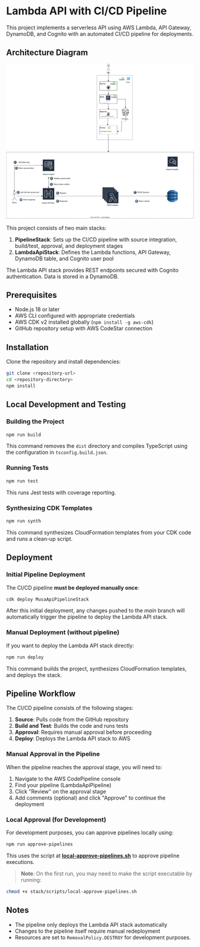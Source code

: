 # Lambda API with CI/CD Pipeline

This project implements a serverless API using AWS Lambda, API Gateway, DynamoDB, and Cognito with an automated CI/CD pipeline for deployments.

## Architecture Diagram

<img src="docs/architecture_diagram.svg" alt="Architecture Diagram" width="1000" />

This project consists of two main stacks:

1. **PipelineStack**: Sets up the CI/CD pipeline with source integration, build/test, approval, and deployment stages
2. **LambdaApiStack**: Defines the Lambda functions, API Gateway, DynamoDB table, and Cognito user pool

The Lambda API stack provides REST endpoints secured with Cognito authentication. Data is stored in a DynamoDB.

## Prerequisites

- Node.js 18 or later
- AWS CLI configured with appropriate credentials
- AWS CDK v2 installed globally (`npm install -g aws-cdk`)
- GitHub repository setup with AWS CodeStar connection

## Installation

Clone the repository and install dependencies:

```bash
git clone <repository-url>
cd <repository-directory>
npm install
```

## Local Development and Testing

### Building the Project

```bash
npm run build
```

This command removes the `dist` directory and compiles TypeScript using the configuration in `tsconfig.build.json`.

### Running Tests

```bash
npm run test
```

This runs Jest tests with coverage reporting.

### Synthesizing CDK Templates

```bash
npm run synth
```

This command synthesizes CloudFormation templates from your CDK code and runs a clean-up script.

## Deployment

### Initial Pipeline Deployment

The CI/CD pipeline **must be deployed manually once**:

```bash
cdk deploy MusaApiPipelineStack
```

After this initial deployment, any changes pushed to the _main_ branch will automatically trigger the pipeline to deploy the Lambda API stack.

### Manual Deployment (without pipeline)

If you want to deploy the Lambda API stack directly:

```bash
npm run deploy
```

This command builds the project, synthesizes CloudFormation templates, and deploys the stack.

## Pipeline Workflow

The CI/CD pipeline consists of the following stages:

1. **Source**: Pulls code from the GitHub repository
2. **Build and Test**: Builds the code and runs tests
3. **Approval**: Requires manual approval before proceeding
4. **Deploy**: Deploys the Lambda API stack to AWS

### Manual Approval in the Pipeline

When the pipeline reaches the approval stage, you will need to:

1. Navigate to the AWS CodePipeline console
2. Find your pipeline (LambdaApiPipeline)
3. Click "Review" on the approval stage
4. Add comments (optional) and click "Approve" to continue the deployment

### Local Approval (for Development)

For development purposes, you can approve pipelines locally using:

```bash
npm run approve-pipelines
```

This uses the script at **[local-approve-pipelines.sh](./stack/scripts/local-approve-pipelines.sh)** to approve pipeline executions.

> **Note**: On the first run, you may need to make the script executable by running:

```bash
chmod +x stack/scripts/local-approve-pipelines.sh
```

## Notes

- The pipeline only deploys the Lambda API stack automatically
- Changes to the pipeline itself require manual redeployment
- Resources are set to `RemovalPolicy.DESTROY` for development purposes.
